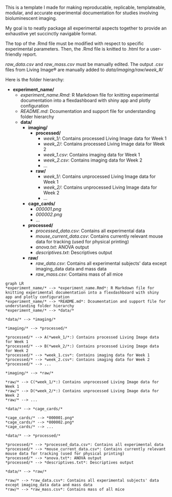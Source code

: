 This is a template I made for making reproducable, replicable, templateable, modular, and accurate experimental documentation for studies involving bioluminescent imaging.

My goal is to neatly package all experimental aspects together to provide an exhaustive yet succinctly navigable format.

The top of the .Rmd file must be modified with respect to specific experimental parameters. Then, the .Rmd file is knitted to .html for a user-friendly report.

*raw_data.csv* and *raw_mass.csv* must be manually edited. The output .csv files from Living Image® are manually added to *data/imaging/raw/week_#/*

Here is the folder hierarchy:

- **experiment_name/**
  - *experiment_name.Rmd*: R Markdown file for knitting experimental documentation into a flexdashboard with shiny app and plotly configuration
  - *README.md*: Dcoumentation and support file for understanding folder hierarchy
  - **data/**
    - **imaging/**
      - **processed/**
        - *week_1/*: Contains processed Living Image data for Week 1
        - *week_2/*: Contains processed Living Image data for Week 2
        - *week_1.csv*: Contains imaging data for Week 1
        - *week_2.csv*: Contains imaging data for Week 2
        - ...
      - **raw/**
        - *week_1/*: Contains unprocessed Living Image data for Week 1
        - *week_2/*: Contains unprocessed Living Image data for Week 2
        - ...
    - **cage_cards/**
      - *000001.png*
      - *000002.png*
      - ...
    - **processed/**
      - *processed_data.csv*: Contains all experimental data
      - *mouse_current_data.csv*: Contains currently relevant mouse data for tracking (used for physical printing)
      - *anova.txt*: ANOVA output
      - *descriptives.txt*: Descriptives output
    - **raw/**
      - *raw_data.csv*: Contains all experimental subjects' data except imaging_data data and mass data
      - *raw_mass.csv*: Contains mass of all mice
     

```mermaid
graph LR
*experiment_name/* --> *experiment_name.Rmd*: R Markdown file for knitting experimental documentation into a flexdashboard with shiny app and plotly configuration
*experiment_name/* --> *README.md*: Dcoumentation and support file for understanding folder hierarchy
*experiment_name/* --> *data/*

*data/* --> *imaging/*

*imaging/* --> *processed/*

*processed/* --> A(*week_1/*:) Contains processed Living Image data for Week 1
*processed/* --> B(*week_2/*:) Contains processed Living Image data for Week 2
*processed/* --> *week_1.csv*: Contains imaging data for Week 1
*processed/* --> *week_2.csv*: Contains imaging data for Week 2
*processed/* --> ...

*imaging/* --> *raw/*

*raw/* --> C(*week_1/*:) Contains unprocessed Living Image data for Week 1
*raw/* --> D(*week_2/*:) Contains unprocessed Living Image data for Week 2
*raw/* --> ...

*data/* --> *cage_cards/*

*cage_cards/* --> *000001.png*
*cage_cards/* --> *000002.png*
*cage_cards/* --> ...

*data/* --> *processed/*

*processed/* --> *processed_data.csv*: Contains all experimental data
*processed/* --> *mouse_current_data.csv*: Contains currently relevant mouse data for tracking (used for physical printing)
*processed/* --> *anova.txt*: ANOVA output
*processed/* --> *descriptives.txt*: Descriptives output

*data/* --> *raw/*

*raw/* --> *raw_data.csv*: Contains all experimental subjects' data except imaging_data data and mass data
*raw/* --> *raw_mass.csv*: Contains mass of all mice
```
